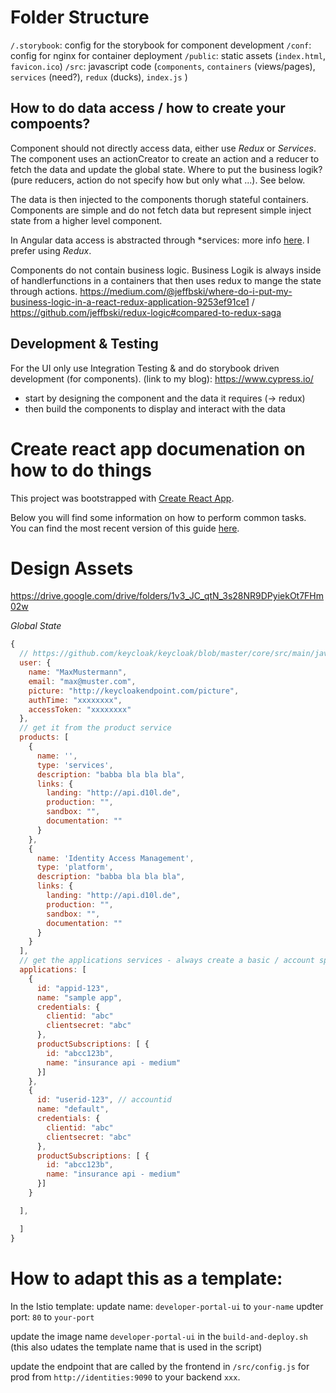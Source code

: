 # Folder Structure

`/.storybook`: config for the storybook for component development
`/conf`: config for nginx for container deployment
`/public`: static assets (`index.html`, `favicon.ico`)
`/src`: javascript code (`components`, `containers` (views/pages), `services` (need?), `redux` (ducks), `index.js` )

## How to do data access / how to create your compoents? 

Component should not directly access data, either use *Redux* or *Services*. The component uses an actionCreator to create an action and a reducer to fetch the data and update the global state. Where to put the business logik? (pure reducers, action do not specify how but only what ...). See below.

The data is then injected to the components thorugh stateful containers. Components are simple and do not fetch data but represent simple inject state from a higher level component.

In Angular data access is abstracted through *services: more info [here](https://angular.io/tutorial/toh-pt4). I prefer using *Redux*.

Components do not contain business logic. Business Logik is always inside of handlerfunctions in a containers that then uses redux to mange the state through actions.  https://medium.com/@jeffbski/where-do-i-put-my-business-logic-in-a-react-redux-application-9253ef91ce1 / https://github.com/jeffbski/redux-logic#compared-to-redux-saga


## Development & Testing

For the UI only use Integration Testing & and do storybook driven development (for components). (link to my blog): https://www.cypress.io/
- start by designing the component and the data it requires (-> redux)
- then build the components to display and interact with the data

# Create react app documenation on how to do things

This project was bootstrapped with [Create React App](https://github.com/facebookincubator/create-react-app).

Below you will find some information on how to perform common tasks.<br>
You can find the most recent version of this guide [here](https://github.com/facebookincubator/create-react-app/blob/master/packages/react-scripts/template/README.md).

# Design Assets

https://drive.google.com/drive/folders/1v3_JC_qtN_3s28NR9DPyiekOt7FHm02w

*Global State*

```javascript
{
  // https://github.com/keycloak/keycloak/blob/master/core/src/main/java/org/keycloak/representations/IDToken.java
  user: {
    name: "MaxMustermann",
    email: "max@muster.com",
    picture: "http://keycloakendpoint.com/picture",
    authTime: "xxxxxxxx",
    accessToken: "xxxxxxxx"
  },
  // get it from the product service
  products: [
    {
      name: '',
      type: 'services',
      description: "babba bla bla bla",
      links: {
        landing: "http://api.d10l.de",
        production: "",
        sandbox: "",
        documentation: ""
      }
    },
    {
      name: 'Identity Access Management',
      type: 'platform',
      description: "babba bla bla bla",
      links: {
        landing: "http://api.d10l.de",
        production: "",
        sandbox: "",
        documentation: ""
      }
    }
  ],
  // get the applications services - always create a basic / account specific app for all services that are not linked to a user created app
  applications: [
    {
      id: "appid-123",
      name: "sample app",
      credentials: {
        clientid: "abc"
        clientsecret: "abc"
      },
      productSubscriptions: [ {
        id: "abcc123b",
        name: "insurance api - medium"
      }] 
    },
    {
      id: "userid-123", // accountid
      name: "default",
      credentials: {
        clientid: "abc"
        clientsecret: "abc"
      },
      productSubscriptions: [ {
        id: "abcc123b",
        name: "insurance api - medium"
      }]
    }

  ],

  ]
}
```


# How to adapt this as a template:

In the Istio template: 
update name: `developer-portal-ui` to `your-name`
updter port: `80` to `your-port`

update the image name `developer-portal-ui` in the `build-and-deploy.sh` (this also udates the template name that is used in the script)

update the endpoint that are called by the frontend in `/src/config.js` for prod from `http://identities:9090` to your backend `xxx`.